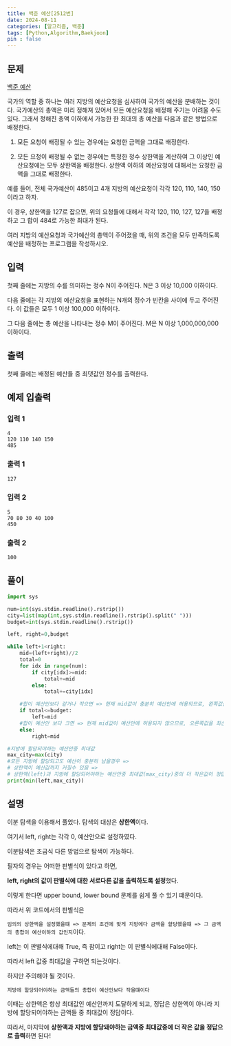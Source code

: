 ```yaml
---
title: 백준 예산[2512번]
date: 2024-08-11
categories: [알고리즘, 백준]
tags: [Python,Algorithm,Baekjoon]
pin : false
---
```


## 문제
[백준 예산](https://www.acmicpc.net/problem/2512)

국가의 역할 중 하나는 여러 지방의 예산요청을 심사하여 국가의 예산을 분배하는 것이다. 국가예산의 총액은 미리 정해져 있어서 모든 예산요청을 배정해 주기는 어려울 수도 있다. 그래서 정해진 총액 이하에서 가능한 한 최대의 총 예산을 다음과 같은 방법으로 배정한다.

1. 모든 요청이 배정될 수 있는 경우에는 요청한 금액을 그대로 배정한다.


2. 모든 요청이 배정될 수 없는 경우에는 특정한 정수 상한액을 계산하여 그 이상인 예산요청에는 모두 상한액을 배정한다. 상한액 이하의 예산요청에 대해서는 요청한 금액을 그대로 배정한다.

예를 들어, 전체 국가예산이 485이고 4개 지방의 예산요청이 각각 120, 110, 140, 150이라고 하자.

이 경우, 상한액을 127로 잡으면, 위의 요청들에 대해서 각각 120, 110, 127, 127을 배정하고 그 합이 484로 가능한 최대가 된다.

여러 지방의 예산요청과 국가예산의 총액이 주어졌을 때, 위의 조건을 모두 만족하도록 예산을 배정하는 프로그램을 작성하시오.

## 입력

첫째 줄에는 지방의 수를 의미하는 정수 N이 주어진다. N은 3 이상 10,000 이하이다.

다음 줄에는 각 지방의 예산요청을 표현하는 N개의 정수가 빈칸을 사이에 두고 주어진다. 이 값들은 모두 1 이상 100,000 이하이다.

그 다음 줄에는 총 예산을 나타내는 정수 M이 주어진다. M은 N 이상 1,000,000,000 이하이다.


## 출력

첫째 줄에는 배정된 예산들 중 최댓값인 정수를 출력한다.

## 예제 입출력

### 입력 1

```text
4
120 110 140 150
485
```

### 출력 1


```text
127
```
### 입력 2

```text
5
70 80 30 40 100
450
```

### 출력 2


```text
100
```



## 풀이
```python
import sys

num=int(sys.stdin.readline().rstrip())
city=list(map(int,sys.stdin.readline().rstrip().split(" ")))
budget=int(sys.stdin.readline().rstrip())

left, right=0,budget

while left+1<right:
    mid=(left+right)//2
    total=0
    for idx in range(num):
        if city[idx]>=mid:
            total+=mid
        else:
            total+=city[idx]

    #합이 예산안보다 같거나 작으면 => 현재 mid값이 충분히 예산안에 허용되므로, 왼쪽값을 최신화시킴
    if total<=budget:
        left=mid
    #합이 예산안 보다 크면 => 현재 mid값이 예산안에 허용되지 않으므로, 오른쪽값을 최신화시킴
    else:
        right=mid

#지방에 할당되야하는 예산안중 최대값
max_city=max(city)
#모든 지방에 할당되고도 예산이 충분히 남을경우 =>
# 상한액이 예산값까지 커질수 있음 =>
# 상한액(left)과 지방에 할당되어야하는 예산안중 최대값(max_city)중의 더 작은값이 정답!
print(min(left,max_city))
```

## 설명

이분 탐색을 이용해서 풀었다. 탐색의 대상은 **상한액**이다.

여기서 left, right는 각각 0, 예산안으로 설정하였다.

이분탐색은 조금식 다른 방법으로 탐색이 가능하다.

필자의 경우는 어떠한 판별식이 있다고 하면,

**left, right의 값이 판별식에 대한 서로다른 값을 출력하도록 설정**했다.

이렇게 한다면 upper bound, lower bound 문제를 쉽게 풀 수 있기 떄문이다.

따라서 위 코드에서의 판별식은

`임의의 상한액을 설정했을떄 => 문제의 조건에 맞게 지방에다 금액을 할당했을떄 => 그 금액의 총합이 예산이하의 값인지`이다.

left는 이 판별식에대해 True, 즉 참이고 right는 이 판별식에대해 False이다.

따라서 left 값중 최대값을 구하면 되는것이다.

하지만 주의해야 될 것이다.

`지방에 할당되어야하는 금액들의 총합이 예산안보다 작을떄이다`

이때는 상한액은 항상 최대값인 예산안까지 도달하게 되고, 정답은 상한액이 아니라 지방에 할당되어야하는 금액들 중 최대값이 정답이다.

따라서, 마지막에 **상한액과 지방에 할당돼야하는 금액중 최대값중에 더 작은 값을 정답으로 출력**하면 된다!








